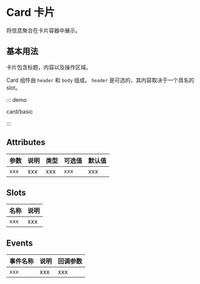# Card 卡片

将信息聚合在卡片容器中展示。

## 基本用法

卡片包含标题，内容以及操作区域。

Card 组件由 `header` 和 `body` 组成。 `header` 是可选的，其内容取决于一个具名的 slot。

::: demo

card/basic

:::

## Attributes

| 参数  | 说明 | 类型 | 可选值 | 默认值 |
| ----- | ---- | ---- | ------ | ------ |
| `xxx` | xxx  | xxx  | `xxx`  | xxx    |

## Slots

| 名称  | 说明 |
| ----- | ---- |
| `xxx` | xxx  |

## Events

| 事件名称 | 说明 | 回调参数 |
| -------- | ---- | -------- |
| `xxx`    | xxx  | xxx      |

